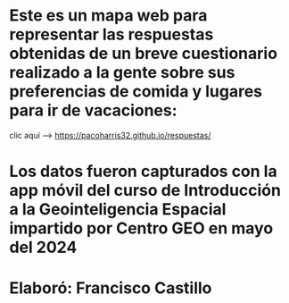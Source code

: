 # Este es un mapa web para representar las respuestas obtenidas de un breve cuestionario realizado a la gente sobre sus preferencias de comida y lugares para ir de vacaciones:
clic aquí --> https://pacoharris32.github.io/respuestas/
# Los datos fueron capturados con la app móvil del curso de Introducción a la Geointeligencia Espacial impartido por Centro GEO en mayo del 2024
# Elaboró: Francisco Castillo
